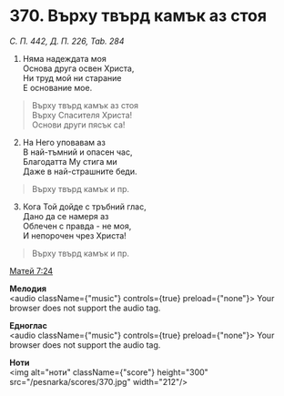 # 370. Върху твърд камък аз стоя

_С. П. 442, Д. П. 226, Tab. 284_

1. Няма надеждата моя  
Основа друга освен Христа,  
Ни труд мой ни старание  
Е основание мое.  

> Върху твърд камък аз стоя  
> Върху Спасителя Христа!  
> Основи други пясък са!

2. На Него уповавам аз  
В най-тъмний и опасен час,  
Благодатта Му стига ми  
Даже в най-страшните беди.  

> Върху твърд камък и пр.  

3. Кога Той дойде с тръбний глас,  
Дано да се намеря аз  
Облечен с правда - не моя,  
И непорочен чрез Христа!  

> Върху твърд камък и пр.

[Матей 7:24](http://biblia.bg/index.php?k=40&g=7&s=24)

**Мелодия**  
<audio className={"music"} controls={true} preload={"none"}>
    <source src="/pesnarka/mp3/370.mp3" type="audio/mpeg"/>
    Your browser does not support the audio tag.
</audio>

**Едноглас**  
<audio className={"music"} controls={true} preload={"none"}>
    <source src="/pesnarka/transp/370.mp3" type="audio/mpeg"/>
    Your browser does not support the audio tag.
</audio>

**Ноти**  
<img alt="ноти" className={"score"} height="300" src="/pesnarka/scores/370.jpg" width="212"/>
